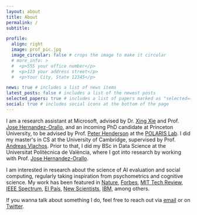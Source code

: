 ```yaml
---
layout: about
title: About
permalink: /
subtitle: 

profile:
  align: right
  image: prof_pic.jpg
  image_circular: false # crops the image to make it circular
  # more_info: >
  #  <p>555 your office number</p>
  #  <p>123 your address street</p>
  #  <p>Your City, State 12345</p>

news: true # includes a list of news items
latest_posts: false # includes a list of the newest posts
selected_papers: true # includes a list of papers marked as "selected={true}"
social: true # includes social icons at the bottom of the page
---
```


I am a research assistant at Microsoft, advised by Dr. [Xing Xie][xxie] and Prof. [Jose Hernandez-Orallo][jhorallo], and an incoming PhD candidate at Princeton University, to be advised by Prof. [Peter Henderson](https://www.peterhenderson.co/) at the [POLARIS Lab](https://www.polarislab.org/). I did my master's in CS at the University of Cambridge, supervised by Prof. [Andreas Vlachos][avlachos]. Prior to that, I did my BSc in Data Science at the Universitat Politècnica de València, where I got into research by working with Prof. [Jose Hernandez-Orallo][jhorallo].

I am interested in research about the science of AI evaluation and social computing, regularly taking inspiration from psychometrics and cognitive science. My work has been featured in [Nature](https://www.nature.com/articles/d41586-024-03137-3), [Forbes](https://www.forbes.com/sites/delltechnologies/2024/10/29/steer-your-ai-strategy-straight-amid-the-jagged-frontier/), [MIT Tech Review](https://mp.weixin.qq.com/s/T2aqVlWePuRfEEuIP5_yqg), [IEEE Spectrum](https://spectrum.ieee.org/chatgpt-reliability), [El País](https://english.elpais.com/technology/2024-09-25/new-ai-models-like-chatgpt-pursue-superintelligence-but-cant-be-trusted-even-when-it-comes-to-basic-questions.html), [New Scientists](https://www.newscientist.com/article/2449427-ais-get-worse-at-answering-simple-questions-as-they-get-bigger/), [IBM](https://www.ibm.com/blog/llms-and-reliability/), among others.

If you wanna talk about something I do, feel free to reach out via [email](lexinzhouds@gmail.com) or on [Twitter](https://x.com/lexin_zhou).

[op]: https://www.openphilanthropy.org/
[jhorallo]: https://josephorallo.webs.upv.es/
[avlachos]: https://andreasvlachos.github.io/
[aied]: https://aievaluation.substack.com/
[xxie]: https://scholar.google.com/citations?user=5EQfAFIAAAAJ&hl=en
